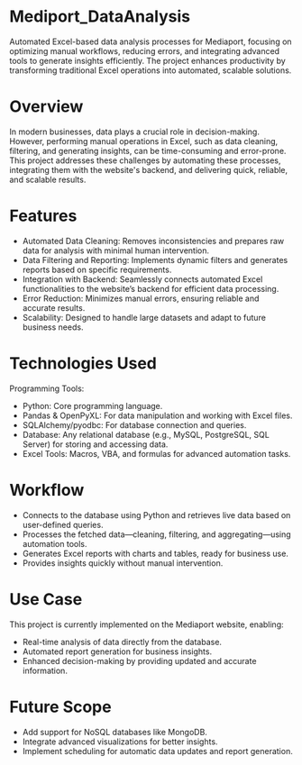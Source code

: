 # Mediport_DataAnalysis
Automated Excel-based data analysis processes for Mediaport, focusing on optimizing manual workflows, reducing errors, and integrating advanced tools to generate insights efficiently. The project enhances productivity by transforming traditional Excel operations into automated, scalable solutions.
# Overview
In modern businesses, data plays a crucial role in decision-making. However, performing manual operations in Excel, such as data cleaning, filtering, and generating insights, can be time-consuming and error-prone. This project addresses these challenges by automating these processes, integrating them with the website's backend, and delivering quick, reliable, and scalable results.

# Features
- Automated Data Cleaning:
Removes inconsistencies and prepares raw data for analysis with minimal human intervention.
- Data Filtering and Reporting:
Implements dynamic filters and generates reports based on specific requirements.
- Integration with Backend:
Seamlessly connects automated Excel functionalities to the website’s backend for efficient data processing.
- Error Reduction:
Minimizes manual errors, ensuring reliable and accurate results.
- Scalability:
Designed to handle large datasets and adapt to future business needs.

# Technologies Used
Programming Tools:
- Python: Core programming language.
- Pandas & OpenPyXL: For data manipulation and working with Excel files.
- SQLAlchemy/pyodbc: For database connection and queries.
- Database: Any relational database (e.g., MySQL, PostgreSQL, SQL Server) for storing and accessing data.
- Excel Tools: Macros, VBA, and formulas for advanced automation tasks.

# Workflow
- Connects to the database using Python and retrieves live data based on user-defined queries.
- Processes the fetched data—cleaning, filtering, and aggregating—using automation tools.
- Generates Excel reports with charts and tables, ready for business use.
- Provides insights quickly without manual intervention.


# Use Case
This project is currently implemented on the Mediaport website, enabling:

- Real-time analysis of data directly from the database.
- Automated report generation for business insights.
- Enhanced decision-making by providing updated and accurate information.

# Future Scope
- Add support for NoSQL databases like MongoDB.
- Integrate advanced visualizations for better insights.
- Implement scheduling for automatic data updates and report generation.
